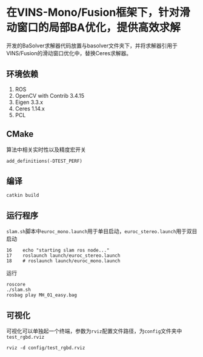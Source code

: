 # 在VINS-Mono/Fusion框架下，针对滑动窗口的局部BA优化，提供高效求解

开发的BaSolver求解器代码放置与basolver文件夹下，并将求解器引用于VINS/Fusion的滑动窗口优化中，替换Ceres求解器。

## 环境依赖
1. ROS
2. OpenCV with Contrib 3.4.15
3. Eigen 3.3.x
4. Ceres 1.14.x
5. PCL

## CMake
算法中相关实时性以及精度宏开关
```
add_definitions(-DTEST_PERF)
```

## 编译
```
catkin build
```

## 运行程序
`slam.sh`脚本中`euroc_mono.launch`用于单目启动，`euroc_stereo.launch`用于双目启动
```
16    echo "starting slam ros node..."
17    roslaunch launch/euroc_stereo.launch
18    # roslaunch launch/euroc_mono.launch
```
运行
```
roscore
./slam.sh
rosbag play MH_01_easy.bag  
```

## 可视化
可视化可以单独起一个终端，参数为`rviz`配置文件路径，为`config`文件夹中`test_rgbd.rviz`
```
rviz -d config/test_rgbd.rviz
```

